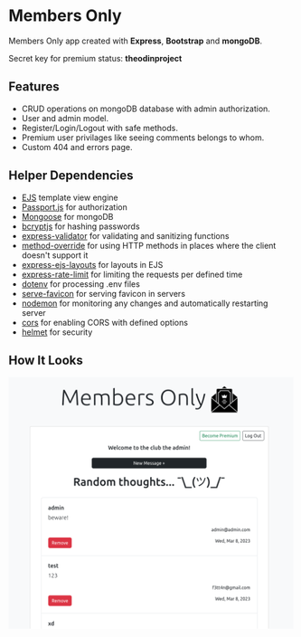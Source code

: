 # Members Only

Members Only app created with **Express**, **Bootstrap** and **mongoDB**.

Secret key for premium status: **theodinproject**

## Features

-   CRUD operations on mongoDB database with admin authorization.
-   User and admin model.
-   Register/Login/Logout with safe methods.
-   Premium user privilages like seeing comments belongs to whom.
-   Custom 404 and errors page.

## Helper Dependencies

-   [EJS](https://ejs.co/) template view engine
-   [Passport.js](https://www.passportjs.org/) for authorization
-   [Mongoose](https://mongoosejs.com/) for mongoDB
-   [bcryptjs](https://www.npmjs.com/package/bcryptjs) for hashing passwords
-   [express-validator](https://express-validator.github.io/docs) for validating and sanitizing functions
-   [method-override](https://www.npmjs.com/package/method-override) for using HTTP methods in places where the client doesn't support it
-   [express-ejs-layouts](https://www.npmjs.com/package/express-ejs-layouts) for layouts in EJS
-   [express-rate-limit](https://www.npmjs.com/package/express-rate-limit) for limiting the requests per defined time
-   [dotenv](https://www.npmjs.com/package/dotenv) for processing .env files
-   [serve-favicon](https://www.npmjs.com/package/serve-favicon) for serving favicon in servers
-   [nodemon](https://nodemon.io/) for monitoring any changes and automatically restarting server
-   [cors](https://www.npmjs.com/package/helmet) for enabling CORS with defined options
-   [helmet](https://www.npmjs.com/package/helmet) for security

## How It Looks

![ss](./public/assets/readme.png)
